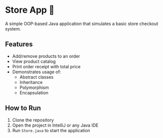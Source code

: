 # Store App 🛒

A simple OOP-based Java application that simulates a basic store checkout system.

## Features

- Add/remove products to an order
- View product catalog
- Print order receipt with total price
- Demonstrates usage of:
  - Abstract classes
  - Inheritance
  - Polymorphism
  - Encapsulation

## How to Run

1. Clone the repository
2. Open the project in IntelliJ or any Java IDE
3. Run `Store.java` to start the application

